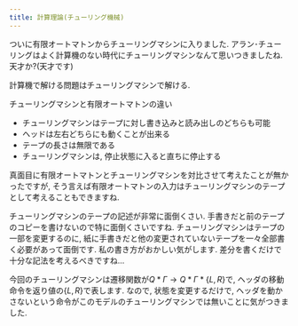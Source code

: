 ```yaml
---
title: 計算理論(チューリング機械)
---
```


ついに有限オートマトンからチューリングマシンに入りました.
アラン･チューリングはよく計算機のない時代にチューリングマシンなんて思いつきましたね.
天才か?(天才です)

計算機で解ける問題はチューリングマシンで解ける.

チューリングマシンと有限オートマトンの違い

* チューリングマシンはテープに対し書き込みと読み出しのどちらも可能
* ヘッドは左右どちらにも動くことが出来る
* テープの長さは無限である
* チューリングマシンは, 停止状態に入ると直ちに停止する

真面目に有限オートマトンとチューリングマシンを対比させて考えたことが無かったですが,
そう言えば有限オートマトンの入力はチューリングマシンのテープとして考えることもできますね.

チューリングマシンのテープの記述が非常に面倒くさい.
手書きだと前のテープのコピーを書けないので特に面倒くさいですね.
チューリングマシンはテープの一部を変更するのに,
紙に手書きだと他の変更されていないテープを一々全部書く必要があって面倒です.
私の書き方がおかしい気がします.
差分を書くだけで十分な記法を考えるべきですね…

今回のチューリングマシンは遷移関数が$Q * Γ → Q * Γ * \{L, R\}$で,
ヘッダの移動命令を返り値の$\{L, R\}$で表します.
なので,
状態を変更するだけで,
ヘッダを動かさないという命令がこのモデルのチューリングマシンでは無いことに気がつきました.
